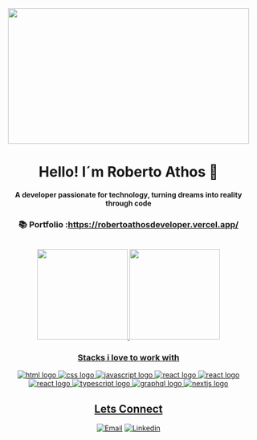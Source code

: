 <div align="center">
  
  <img src="https://media.giphy.com/media/qgQUggAC3Pfv687qPC/giphy.gif" width="480" height="270"/>
  

  
# Hello! I´m Roberto Athos 👋
  
#### A developer passionate for technology, turning dreams into reality through code

### 📚 Portfolio :https://robertoathosdeveloper.vercel.app/

 <div/>

<div style="display: inline_block " align="center"> <br>
  
  <div align="center">
  <a href="https://github.com/Hildebrando-Viana-Matos">
  <img height="180em" src="https://github-readme-stats.vercel.app/api?username=RobertoAthos&show_icons=true&theme=dark&include_all_commits=true&count_private=true"/>
  <img height="180em" src="https://github-readme-stats.vercel.app/api/top-langs/?username=RobertoAthos&layout=compact&langs_count=7&theme=dark"/>
</div>
  
  ### Stacks i love to work with <br/>
  
  
  <img alt="html logo" src="https://img.shields.io/badge/HTML5-E34F26?style=for-the-badge&logo=html5&logoColor=white" />
  <img alt="css logo" src="https://img.shields.io/badge/CSS3-1572B6?style=for-the-badge&logo=css3&logoColor=white" />
  <img alt="javascript logo" src="https://img.shields.io/badge/JavaScript-F7DF1E?style=for-the-badge&logo=javascript&logoColor=black" />
  <img alt="react logo" src="https://img.shields.io/badge/React-20232A?style=for-the-badge&logo=react&logoColor=61DAFB" />
  <img alt="react logo" src="https://img.shields.io/badge/node.js-6DA55F?style=for-the-badge&logo=node.js&logoColor=white" />
  <img alt="react logo" src="https://img.shields.io/badge/MongoDB-%234ea94b.svg?style=for-the-badge&logo=mongodb&logoColor=white" />
  <img alt='typescript logo' src='https://img.shields.io/badge/typescript-%23007ACC.svg?style=for-the-badge&logo=typescript&logoColor=white'/>
  <img alt='graphql logo' src='https://img.shields.io/badge/-ApolloGraphQL-311C87?style=for-the-badge&logo=apollo-graphql'/>
  <img alt='nextjs logo' src='https://img.shields.io/badge/Next-black?style=for-the-badge&logo=next.js&logoColor=white'/>
 </div>

 


## Lets Connect
[![Email](https://img.shields.io/badge/WhatsApp-25D366?style=for-the-badge&logo=whatsapp&logoColor=white)](https://wa.me/5573999335493)
[![Linkedin](https://img.shields.io/badge/LinkedIn-0077B5?style=for-the-badge&logo=linkedin&logoColor=white)](https://www.linkedin.com/in/roberto-athos-6a0a1517a/)
